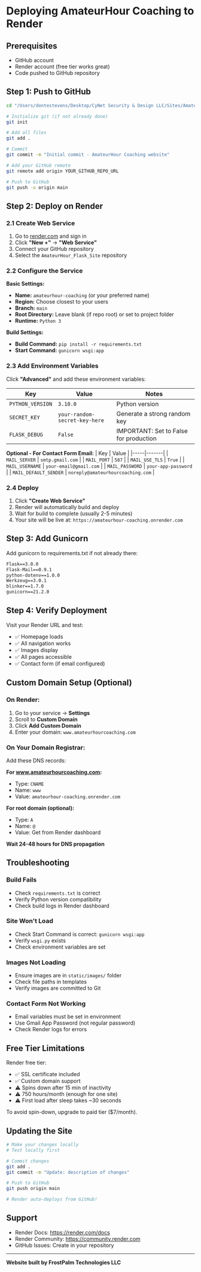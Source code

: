 # Deploying AmateurHour Coaching to Render

## Prerequisites

- GitHub account
- Render account (free tier works great)
- Code pushed to GitHub repository

## Step 1: Push to GitHub

```bash
cd "/Users/dontestevens/Desktop/CyNet Security & Design LLC/Sites/AmateurHour_Flask_Site"

# Initialize git (if not already done)
git init

# Add all files
git add .

# Commit
git commit -m "Initial commit - AmateurHour Coaching website"

# Add your GitHub remote
git remote add origin YOUR_GITHUB_REPO_URL

# Push to GitHub
git push -u origin main
```

## Step 2: Deploy on Render

### 2.1 Create Web Service

1. Go to [render.com](https://render.com) and sign in
2. Click **"New +"** → **"Web Service"**
3. Connect your GitHub repository
4. Select the `AmateurHour_Flask_Site` repository

### 2.2 Configure the Service

**Basic Settings:**
- **Name:** `amateurhour-coaching` (or your preferred name)
- **Region:** Choose closest to your users
- **Branch:** `main`
- **Root Directory:** Leave blank (if repo root) or set to project folder
- **Runtime:** `Python 3`

**Build Settings:**
- **Build Command:** `pip install -r requirements.txt`
- **Start Command:** `gunicorn wsgi:app`

### 2.3 Add Environment Variables

Click **"Advanced"** and add these environment variables:

| Key | Value | Notes |
|-----|-------|-------|
| `PYTHON_VERSION` | `3.10.0` | Python version |
| `SECRET_KEY` | `your-random-secret-key-here` | Generate a strong random key |
| `FLASK_DEBUG` | `False` | IMPORTANT: Set to False for production |

**Optional - For Contact Form Email:**
| Key | Value |
|-----|-------|
| `MAIL_SERVER` | `smtp.gmail.com` |
| `MAIL_PORT` | `587` |
| `MAIL_USE_TLS` | `True` |
| `MAIL_USERNAME` | `your-email@gmail.com` |
| `MAIL_PASSWORD` | `your-app-password` |
| `MAIL_DEFAULT_SENDER` | `noreply@amateurhourcoaching.com` |

### 2.4 Deploy

1. Click **"Create Web Service"**
2. Render will automatically build and deploy
3. Wait for build to complete (usually 2-5 minutes)
4. Your site will be live at: `https://amateurhour-coaching.onrender.com`

## Step 3: Add Gunicorn

Add gunicorn to requirements.txt if not already there:

```txt
Flask==3.0.0
Flask-Mail==0.9.1
python-dotenv==1.0.0
Werkzeug==3.0.1
blinker==1.7.0
gunicorn==21.2.0
```

## Step 4: Verify Deployment

Visit your Render URL and test:
- ✅ Homepage loads
- ✅ All navigation works
- ✅ Images display
- ✅ All pages accessible
- ✅ Contact form (if email configured)

## Custom Domain Setup (Optional)

### On Render:
1. Go to your service → **Settings**
2. Scroll to **Custom Domain**
3. Click **Add Custom Domain**
4. Enter your domain: `www.amateurhourcoaching.com`

### On Your Domain Registrar:
Add these DNS records:

**For www.amateurhourcoaching.com:**
- Type: `CNAME`
- Name: `www`
- Value: `amateurhour-coaching.onrender.com`

**For root domain (optional):**
- Type: `A`
- Name: `@`
- Value: Get from Render dashboard

**Wait 24-48 hours for DNS propagation**

## Troubleshooting

### Build Fails
- Check `requirements.txt` is correct
- Verify Python version compatibility
- Check build logs in Render dashboard

### Site Won't Load
- Check Start Command is correct: `gunicorn wsgi:app`
- Verify `wsgi.py` exists
- Check environment variables are set

### Images Not Loading
- Ensure images are in `static/images/` folder
- Check file paths in templates
- Verify images are committed to Git

### Contact Form Not Working
- Email variables must be set in environment
- Use Gmail App Password (not regular password)
- Check Render logs for errors

## Free Tier Limitations

Render free tier:
- ✅ SSL certificate included
- ✅ Custom domain support
- ⚠️ Spins down after 15 min of inactivity
- ⚠️ 750 hours/month (enough for one site)
- ⚠️ First load after sleep takes ~30 seconds

To avoid spin-down, upgrade to paid tier ($7/month).

## Updating the Site

```bash
# Make your changes locally
# Test locally first

# Commit changes
git add .
git commit -m "Update: description of changes"

# Push to GitHub
git push origin main

# Render auto-deploys from GitHub!
```

## Support

- Render Docs: https://render.com/docs
- Render Community: https://community.render.com
- GitHub Issues: Create in your repository

---

**Website built by FrostPalm Technologies LLC**

